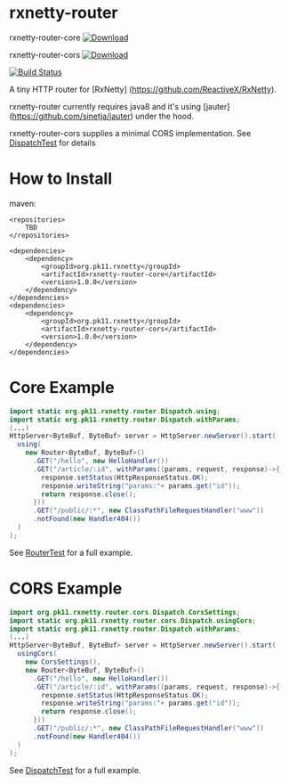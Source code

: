 rxnetty-router
==============

rxnetty-router-core [ ![Download](https://api.bintray.com/packages/trunkplatform/trunk-java-oss/rxnetty-router-core/images/download.svg) ](https://bintray.com/trunkplatform/trunk-java-oss/rxnetty-router-core/_latestVersion)

rxnetty-router-cors [ ![Download](https://api.bintray.com/packages/trunkplatform/trunk-java-oss/rxnetty-router-cors/images/download.svg) ](https://bintray.com/trunkplatform/trunk-java-oss/rxnetty-router-cors/_latestVersion)

[![Build Status](https://snap-ci.com/Trunkplatform/rxnetty-router/branch/master/build_image)](https://snap-ci.com/Trunkplatform/rxnetty-router/branch/master)

A tiny HTTP router for [RxNetty] (https://github.com/ReactiveX/RxNetty). 

rxnetty-router currently requires java8 and it's using [jauter] (https://github.com/sinetja/jauter) under the hood.

rxnetty-router-cors supplies a minimal CORS implementation. See
[DispatchTest](https://github.com/Trunkplatform/rxnetty-router/blob/master/rxnetty-router-cors/src/test/java/org/pk11/rxnetty/router/cors/DispatchTest.java)
for details

How to Install
==============
maven:
```
<repositories>
    TBD
</repositories>

<dependencies>
    <dependency>
        <groupId>org.pk11.rxnetty</groupId>
        <artifactId>rxnetty-router-core</artifactId>
        <version>1.0.0</version>
    </dependency>
</dependencies>
<dependencies>
    <dependency>
        <groupId>org.pk11.rxnetty</groupId>
        <artifactId>rxnetty-router-cors</artifactId>
        <version>1.0.0</version>
    </dependency>
</dependencies>
```

Core Example
=======

```java
import static org.pk11.rxnetty.router.Dispatch.using;
import static org.pk11.rxnetty.router.Dispatch.withParams;
(...)
HttpServer<ByteBuf, ByteBuf> server = HttpServer.newServer().start(
  using(
    new Router<ByteBuf, ByteBuf>()
      .GET("/hello", new HelloHandler())
      .GET("/article/:id", withParams((params, request, response)->{
        response.setStatus(HttpResponseStatus.OK);
        response.writeString("params:"+ params.get("id"));
        return response.close();
      }))
      .GET("/public/:*", new ClassPathFileRequestHandler("www"))
      .notFound(new Handler404())
  )
);

```

See [RouterTest](https://github.com/Trunkplatform/rxnetty-router/blob/master/rxnetty-router-core/src/test/java/org/pk11/rxnetty/router/RouterTest.java) for a full example.

CORS Example
=======

```java
import org.pk11.rxnetty.router.cors.Dispatch.CorsSettings;
import static org.pk11.rxnetty.router.cors.Dispatch.usingCors;
import static org.pk11.rxnetty.router.Dispatch.withParams;
(...)
HttpServer<ByteBuf, ByteBuf> server = HttpServer.newServer().start(
  usingCors(
    new CorsSettings(),
    new Router<ByteBuf, ByteBuf>()
      .GET("/hello", new HelloHandler())
      .GET("/article/:id", withParams((params, request, response)->{
        response.setStatus(HttpResponseStatus.OK);
        response.writeString("params:"+ params.get("id"));
        return response.close();
      }))
      .GET("/public/:*", new ClassPathFileRequestHandler("www"))
      .notFound(new Handler404())
  )
);

```

See [DispatchTest](https://github.com/Trunkplatform/rxnetty-router/blob/master/rxnetty-router-cors/src/test/java/org/pk11/rxnetty/router/cors/DispatchTest.java) for a full example.

